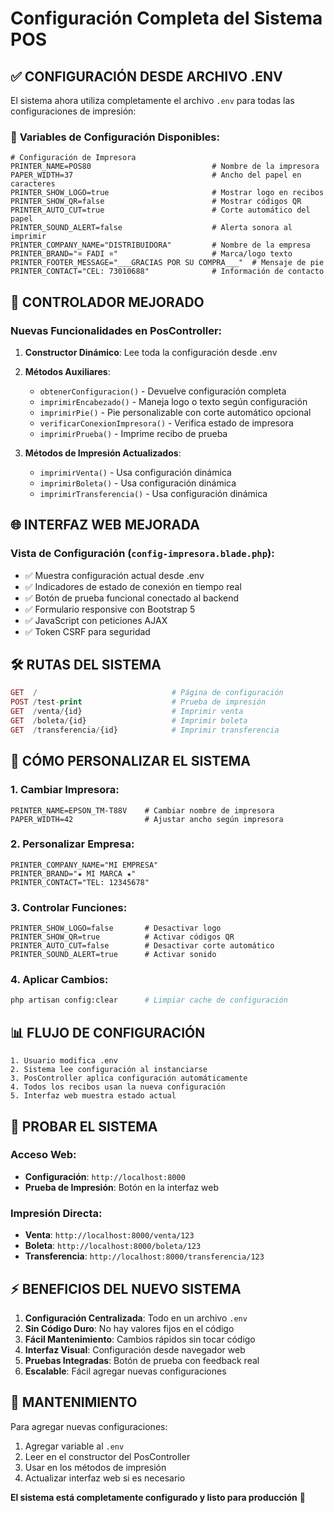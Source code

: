 # Configuración Completa del Sistema POS

## ✅ **CONFIGURACIÓN DESDE ARCHIVO .ENV**

El sistema ahora utiliza completamente el archivo `.env` para todas las configuraciones de impresión:

### 📄 **Variables de Configuración Disponibles:**

```env
# Configuración de Impresora
PRINTER_NAME=POS80                           # Nombre de la impresora
PAPER_WIDTH=37                               # Ancho del papel en caracteres
PRINTER_SHOW_LOGO=true                       # Mostrar logo en recibos
PRINTER_SHOW_QR=false                        # Mostrar códigos QR
PRINTER_AUTO_CUT=true                        # Corte automático del papel
PRINTER_SOUND_ALERT=false                    # Alerta sonora al imprimir
PRINTER_COMPANY_NAME="DISTRIBUIDORA"         # Nombre de la empresa
PRINTER_BRAND="¤ FADI ¤"                     # Marca/logo texto
PRINTER_FOOTER_MESSAGE="___GRACIAS POR SU COMPRA___"  # Mensaje de pie
PRINTER_CONTACT="CEL: 73010688"              # Información de contacto
```

## 🔧 **CONTROLADOR MEJORADO**

### **Nuevas Funcionalidades en PosController:**

1. **Constructor Dinámico**: Lee toda la configuración desde .env
2. **Métodos Auxiliares**:
   - `obtenerConfiguracion()` - Devuelve configuración completa
   - `imprimirEncabezado()` - Maneja logo o texto según configuración
   - `imprimirPie()` - Pie personalizable con corte automático opcional
   - `verificarConexionImpresora()` - Verifica estado de impresora
   - `imprimirPrueba()` - Imprime recibo de prueba

3. **Métodos de Impresión Actualizados**:
   - `imprimirVenta()` - Usa configuración dinámica
   - `imprimirBoleta()` - Usa configuración dinámica  
   - `imprimirTransferencia()` - Usa configuración dinámica

## 🌐 **INTERFAZ WEB MEJORADA**

### **Vista de Configuración (`config-impresora.blade.php`):**
- ✅ Muestra configuración actual desde .env
- ✅ Indicadores de estado de conexión en tiempo real
- ✅ Botón de prueba funcional conectado al backend
- ✅ Formulario responsive con Bootstrap 5
- ✅ JavaScript con peticiones AJAX
- ✅ Token CSRF para seguridad

## 🛠️ **RUTAS DEL SISTEMA**

```php
GET  /                              # Página de configuración
POST /test-print                    # Prueba de impresión
GET  /venta/{id}                    # Imprimir venta
GET  /boleta/{id}                   # Imprimir boleta
GET  /transferencia/{id}            # Imprimir transferencia
```

## 🎯 **CÓMO PERSONALIZAR EL SISTEMA**

### **1. Cambiar Impresora:**
```env
PRINTER_NAME=EPSON_TM-T88V    # Cambiar nombre de impresora
PAPER_WIDTH=42                # Ajustar ancho según impresora
```

### **2. Personalizar Empresa:**
```env
PRINTER_COMPANY_NAME="MI EMPRESA"
PRINTER_BRAND="★ MI MARCA ★"
PRINTER_CONTACT="TEL: 12345678"
```

### **3. Controlar Funciones:**
```env
PRINTER_SHOW_LOGO=false       # Desactivar logo
PRINTER_SHOW_QR=true          # Activar códigos QR
PRINTER_AUTO_CUT=false        # Desactivar corte automático
PRINTER_SOUND_ALERT=true      # Activar sonido
```

### **4. Aplicar Cambios:**
```bash
php artisan config:clear      # Limpiar cache de configuración
```

## 📊 **FLUJO DE CONFIGURACIÓN**

```
1. Usuario modifica .env
2. Sistema lee configuración al instanciarse
3. PosController aplica configuración automáticamente
4. Todos los recibos usan la nueva configuración
5. Interfaz web muestra estado actual
```

## 🧪 **PROBAR EL SISTEMA**

### **Acceso Web:**
- **Configuración**: `http://localhost:8000`
- **Prueba de Impresión**: Botón en la interfaz web

### **Impresión Directa:**
- **Venta**: `http://localhost:8000/venta/123`
- **Boleta**: `http://localhost:8000/boleta/123`  
- **Transferencia**: `http://localhost:8000/transferencia/123`

## ⚡ **BENEFICIOS DEL NUEVO SISTEMA**

1. **Configuración Centralizada**: Todo en un archivo `.env`
2. **Sin Código Duro**: No hay valores fijos en el código
3. **Fácil Mantenimiento**: Cambios rápidos sin tocar código
4. **Interfaz Visual**: Configuración desde navegador web
5. **Pruebas Integradas**: Botón de prueba con feedback real
6. **Escalable**: Fácil agregar nuevas configuraciones

## 🔄 **MANTENIMIENTO**

Para agregar nuevas configuraciones:
1. Agregar variable al `.env`
2. Leer en el constructor del PosController
3. Usar en los métodos de impresión
4. Actualizar interfaz web si es necesario

**El sistema está completamente configurado y listo para producción** 🚀
